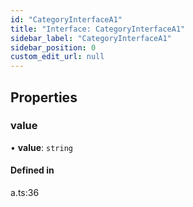```yaml
---
id: "CategoryInterfaceA1"
title: "Interface: CategoryInterfaceA1"
sidebar_label: "CategoryInterfaceA1"
sidebar_position: 0
custom_edit_url: null
---
```


## Properties

### value

• **value**: `string`

#### Defined in

a.ts:36

